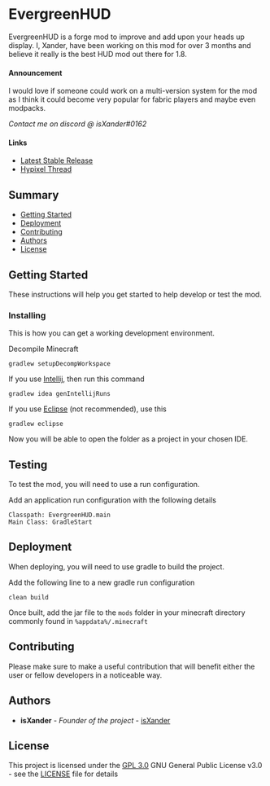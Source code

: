 # EvergreenHUD

EvergreenHUD is a forge mod to improve and add upon your heads up display.
I, Xander, have been working on this mod for over 3 months and believe it really
is the best HUD mod out there for 1.8.

#### Announcement
I would love if someone could work on a multi-version system for the mod as I
think it could become very popular for fabric players and maybe even modpacks.

*Contact me on discord @ isXander#0162*

#### Links
- [Latest Stable Release](https://github.com/Evergreen-Client/EvergreenHUD/releases/latest)
- [Hypixel Thread](https://hypixel.net/threads/v2-beta-out-now-evergreenhud-1-3-1.3787277/)

## Summary

- [Getting Started](#getting-started)
- [Deployment](#deployment)
- [Contributing](#contributing)
- [Authors](#authors)
- [License](#license)

## Getting Started

These instructions will help you get started to help develop
or test the mod.

### Installing

This is how you can get a working development environment.

Decompile Minecraft

    gradlew setupDecompWorkspace

If you use [Intellij](https://www.jetbrains.com/idea/), then run this command

    gradlew idea genIntellijRuns

If you use [Eclipse](https://www.eclipse.org/) (not recommended), use this

    gradlew eclipse

Now you will be able to open the folder as a project in your chosen IDE.

## Testing

To test the mod, you will need to use a run configuration.

Add an application run configuration with the following details

    Classpath: EvergreenHUD.main
    Main Class: GradleStart

## Deployment

When deploying, you will need to use gradle to build the project.

Add the following line to a new gradle run configuration

    clean build

Once built, add the jar file to the `mods` folder in your minecraft directory commonly found in `%appdata%/.minecraft`

## Contributing

Please make sure to make a useful contribution that will benefit either the user or fellow developers in a noticeable way.

## Authors

- **isXander** - *Founder of the project* -
  [isXander](https://github.com/isXander)

## License

This project is licensed under the [GPL 3.0](LICENSE)
GNU General Public License v3.0 - see the [LICENSE](LICENSE) file for
details
